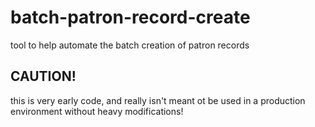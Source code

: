 # batch-patron-record-create
tool to help automate the batch creation of patron records

## CAUTION! ##
this is very early code, and really isn't meant ot be used in a production environment without heavy modifications!
